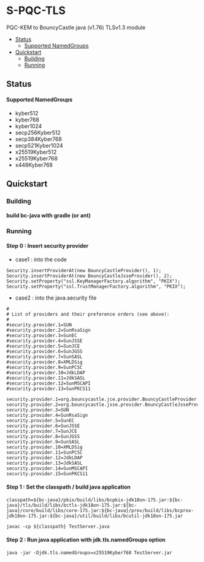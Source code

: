 # S-PQC-TLS
PQC-KEM to BouncyCastle java (v1.76) TLSv1.3 module


- [Status](#status)
  * [Supported NamedGroups](#supported-namedgroups)
- [Quickstart](#quickstart)
  * [Building](#building)
  * [Running](#running)

## Status
#### Supported NamedGroups
- kyber512
- kyber768
- kyber1024
- secp256Kyber512
- secp384Kyber768
- secp521Kyber1024
- x25519Kyber512
- x25519Kyber768
- x448Kyber768

## Quickstart
### Building
#### build bc-java with gradle (or ant)

### Running
#### Step 0 : Insert security provider
- case1 : into the code
```
Security.insertProviderAt(new BouncyCastleProvider(), 1);
Security.insertProviderAt(new BouncyCastleJsseProvider(), 2);		
Security.setProperty("ssl.KeyManagerFactory.algorithm", "PKIX");
Security.setProperty("ssl.TrustManagerFactory.algorithm", "PKIX");
```

- case2 : into the java.security file
```
#
# List of providers and their preference orders (see above):
#
#security.provider.1=SUN
#security.provider.2=SunRsaSign
#security.provider.3=SunEC
#security.provider.4=SunJSSE
#security.provider.5=SunJCE
#security.provider.6=SunJGSS
#security.provider.7=SunSASL
#security.provider.8=XMLDSig
#security.provider.9=SunPCSC
#security.provider.10=JdkLDAP
#security.provider.11=JdkSASL
#security.provider.12=SunMSCAPI
#security.provider.13=SunPKCS11

security.provider.1=org.bouncycastle.jce.provider.BouncyCastleProvider
security.provider.2=org.bouncycastle.jsse.provider.BouncyCastleJsseProvider
security.provider.3=SUN
security.provider.4=SunRsaSign
security.provider.5=SunEC
security.provider.6=SunJSSE
security.provider.7=SunJCE
security.provider.8=SunJGSS
security.provider.9=SunSASL
security.provider.10=XMLDSig
security.provider.11=SunPCSC
security.provider.12=JdkLDAP
security.provider.13=JdkSASL
security.provider.14=SunMSCAPI
security.provider.15=SunPKCS11
```

#### Step 1 : Set the classpath / build java application
```
classpath=${bc-java}/pkix/build/libs/bcpkix-jdk18on-175.jar:${bc-java}/tls/build/libs/bctls-jdk18on-175.jar:${bc-java}/core/build/libs/core-175.jar:${bc-java}/prov/build/libs/bcprov-jdk18on-175.jar:${bc-java}/util/build/libs/bcutil-jdk18on-175.jar

javac -cp ${classpath} TestServer.java
```

#### Step 2 : Run java application with jdk.tls.namedGroups option
```
java -jar -Djdk.tls.namedGroups=x25519Kyber768 TestServer.jar
```
